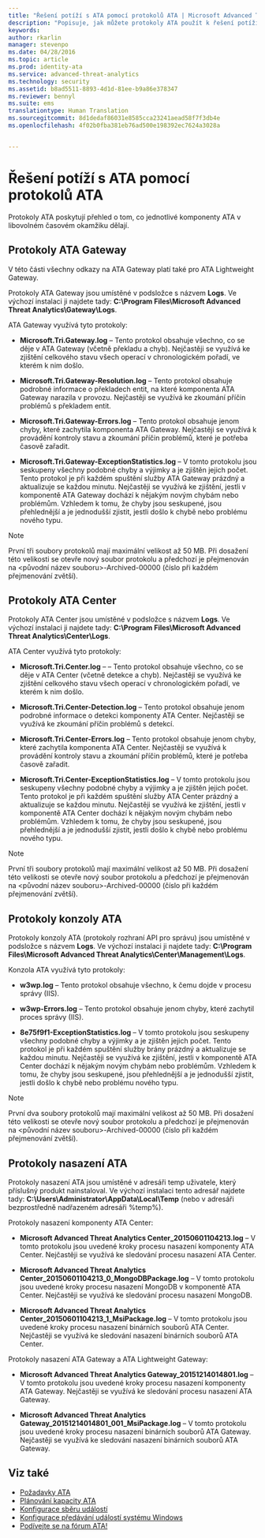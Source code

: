 ```yaml
---
title: "Řešení potíží s ATA pomocí protokolů ATA | Microsoft Advanced Threat Analytics"
description: "Popisuje, jak můžete protokoly ATA použít k řešení potíží."
keywords: 
author: rkarlin
manager: stevenpo
ms.date: 04/28/2016
ms.topic: article
ms.prod: identity-ata
ms.service: advanced-threat-analytics
ms.technology: security
ms.assetid: b8ad5511-8893-4d1d-81ee-b9a86e378347
ms.reviewer: bennyl
ms.suite: ems
translationtype: Human Translation
ms.sourcegitcommit: 8d1dedaf86031e8585cca23241aead58f7f3db4e
ms.openlocfilehash: 4f02b0fba381eb76ad500e198392ec7624a3028a


---
```


# Řešení potíží s ATA pomocí protokolů ATA
Protokoly ATA poskytují přehled o tom, co jednotlivé komponenty ATA v libovolném časovém okamžiku dělají.

## Protokoly ATA Gateway
V této části všechny odkazy na ATA Gateway platí také pro ATA Lightweight Gateway. 

Protokoly ATA Gateway jsou umístěné v podsložce s názvem **Logs**. Ve výchozí instalaci ji najdete tady: **C:\Program Files\Microsoft Advanced Threat Analytics\Gateway\Logs**.

ATA Gateway využívá tyto protokoly:

-   **Microsoft.Tri.Gateway.log** – Tento protokol obsahuje všechno, co se děje v ATA Gateway (včetně překladu a chyb). Nejčastěji se využívá ke zjištění celkového stavu všech operací v chronologickém pořadí, ve kterém k nim došlo.

-   **Microsoft.Tri.Gateway-Resolution.log** – Tento protokol obsahuje podrobné informace o překladech entit, na které komponenta ATA Gateway narazila v provozu. Nejčastěji se využívá ke zkoumání příčin problémů s překladem entit.

-   **Microsoft.Tri.Gateway-Errors.log** – Tento protokol obsahuje jenom chyby, které zachytila komponenta ATA Gateway. Nejčastěji se využívá k provádění kontroly stavu a zkoumání příčin problémů, které je potřeba časově zařadit.

-   **Microsoft.Tri.Gateway-ExceptionStatistics.log** – V tomto protokolu jsou seskupeny všechny podobné chyby a výjimky a je zjištěn jejich počet.
    Tento protokol je při každém spuštění služby ATA Gateway prázdný a aktualizuje se každou minutu. Nejčastěji se využívá ke zjištění, jestli v komponentě ATA Gateway dochází k nějakým novým chybám nebo problémům. Vzhledem k tomu, že chyby jsou seskupené, jsou přehlednější a je jednodušší zjistit, jestli došlo k chybě nebo problému nového typu.

> [!NOTE]
> První tři soubory protokolů mají maximální velikost až 50 MB. Při dosažení této velikosti se otevře nový soubor protokolu a předchozí je přejmenován na &lt;původní název souboru&gt;-Archived-00000 (číslo při každém přejmenování zvětší).

## Protokoly ATA Center
Protokoly ATA Center jsou umístěné v podsložce s názvem **Logs**. Ve výchozí instalaci ji najdete tady: **C:\Program Files\Microsoft Advanced Threat Analytics\Center\Logs**.

ATA Center využívá tyto protokoly:

-   **Microsoft.Tri.Center.log** – – Tento protokol obsahuje všechno, co se děje v ATA Center (včetně detekce a chyb). Nejčastěji se využívá ke zjištění celkového stavu všech operací v chronologickém pořadí, ve kterém k nim došlo.

-   **Microsoft.Tri.Center-Detection.log** – Tento protokol obsahuje jenom podrobné informace o detekci komponenty ATA Center. Nejčastěji se využívá ke zkoumání příčin problémů s detekcí.

-   **Microsoft.Tri.Center-Errors.log** – Tento protokol obsahuje jenom chyby, které zachytila komponenta ATA Center. Nejčastěji se využívá k provádění kontroly stavu a zkoumání příčin problémů, které je potřeba časově zařadit.

-   **Microsoft.Tri.Center-ExceptionStatistics.log** – V tomto protokolu jsou seskupeny všechny podobné chyby a výjimky a je zjištěn jejich počet.
    Tento protokol je při každém spuštění služby ATA Center prázdný a aktualizuje se každou minutu. Nejčastěji se využívá ke zjištění, jestli v komponentě ATA Center dochází k nějakým novým chybám nebo problémům. Vzhledem k tomu, že chyby jsou seskupené, jsou přehlednější a je jednodušší zjistit, jestli došlo k chybě nebo problému nového typu.

> [!NOTE]
> První tři soubory protokolů mají maximální velikost až 50 MB. Při dosažení této velikosti se otevře nový soubor protokolu a předchozí je přejmenován na &lt;původní název souboru&gt;-Archived-00000 (číslo při každém přejmenování zvětší).

## Protokoly konzoly ATA
Protokoly konzoly ATA (protokoly rozhraní API pro správu) jsou umístěné v podsložce s názvem **Logs**. Ve výchozí instalaci ji najdete tady: **C:\Program Files\Microsoft Advanced Threat Analytics\Center\Management\Logs**.

Konzola ATA využívá tyto protokoly:

-   **w3wp.log** – Tento protokol obsahuje všechno, k čemu dojde v procesu správy (IIS).


-   **w3wp-Errors.log** – Tento protokol obsahuje jenom chyby, které zachytil proces správy (IIS).


-   **8e75f9f1-ExceptionStatistics.log** – V tomto protokolu jsou seskupeny všechny podobné chyby a výjimky a je zjištěn jejich počet.
    Tento protokol je při každém spuštění služby brány prázdný a aktualizuje se každou minutu. Nejčastěji se využívá ke zjištění, jestli v komponentě ATA Center dochází k nějakým novým chybám nebo problémům. Vzhledem k tomu, že chyby jsou seskupené, jsou přehlednější a je jednodušší zjistit, jestli došlo k chybě nebo problému nového typu.

> [!NOTE]
> První dva soubory protokolů mají maximální velikost až 50 MB. Při dosažení této velikosti se otevře nový soubor protokolu a předchozí je přejmenován na &lt;původní název souboru&gt;-Archived-00000 (číslo při každém přejmenování zvětší).

## Protokoly nasazení ATA
Protokoly nasazení ATA jsou umístěné v adresáři temp uživatele, který příslušný produkt nainstaloval. Ve výchozí instalaci tento adresář najdete tady: **C:\Users\Administrator\AppData\Local\Temp** (nebo v adresáři bezprostředně nadřazeném adresáři %temp%).

Protokoly nasazení komponenty ATA Center:

-   **Microsoft Advanced Threat Analytics Center_20150601104213.log** – V tomto protokolu jsou uvedené kroky procesu nasazení komponenty ATA Center. Nejčastěji se využívá ke sledování procesu nasazení ATA Center.

-   **Microsoft Advanced Threat Analytics Center_20150601104213_0_MongoDBPackage.log** – V tomto protokolu jsou uvedené kroky procesu nasazení MongoDB v komponentě ATA Center. Nejčastěji se využívá ke sledování procesu nasazení MongoDB.

-   **Microsoft Advanced Threat Analytics Center_20150601104213_1_MsiPackage.log** – V tomto protokolu jsou uvedené kroky procesu nasazení binárních souborů ATA Center. Nejčastěji se využívá ke sledování nasazení binárních souborů ATA Center.

Protokoly nasazení ATA Gateway a ATA Lightweight Gateway:

-   **Microsoft Advanced Threat Analytics Gateway_20151214014801.log** – V tomto protokolu jsou uvedené kroky procesu nasazení komponenty ATA Gateway. Nejčastěji se využívá ke sledování procesu nasazení ATA Gateway.

-   **Microsoft Advanced Threat Analytics Gateway_20151214014801_001_MsiPackage.log** – V tomto protokolu jsou uvedené kroky procesu nasazení binárních souborů ATA Gateway. Nejčastěji se využívá ke sledování nasazení binárních souborů ATA Gateway.

## Viz také
- [Požadavky ATA](/advanced-threat-analytics/plan-design/ata-prerequisites)
- [Plánování kapacity ATA](/advanced-threat-analytics/plan-design/ata-capacity-planning)
- [Konfigurace sběru událostí](/advanced-threat-analytics/deploy-use/configure-event-collection)
- [Konfigurace předávání událostí systému Windows](/advanced-threat-analytics/deploy-use/configure-event-collection#configuring-windows-event-forwarding)
- [Podívejte se na fórum ATA!](https://social.technet.microsoft.com/Forums/security/home?forum=mata)



<!--HONumber=Jun16_HO4-->


